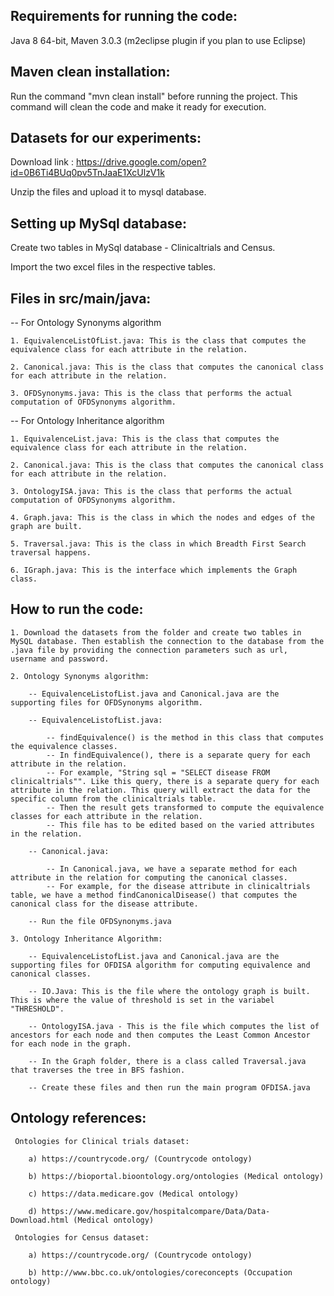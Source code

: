 
## Requirements for running the code:

Java 8 64-bit, Maven 3.0.3 (m2eclipse plugin if you plan to use Eclipse)

## Maven clean installation:

Run the command "mvn clean install" before running the project. This command will clean the code and make it ready for execution.

## Datasets for our experiments:

Download link : https://drive.google.com/open?id=0B6Ti4BUq0pv5TnJaaE1XcUlzV1k

Unzip the files and upload it to mysql database.

## Setting up MySql database:

Create two tables in MySql database - Clinicaltrials and Census.

Import the two excel files in the respective tables.

## Files in src/main/java:

-- For Ontology Synonyms algorithm

    1. EquivalenceListOfList.java: This is the class that computes the equivalence class for each attribute in the relation.
    
    2. Canonical.java: This is the class that computes the canonical class for each attribute in the relation.
    
    3. OFDSynonyms.java: This is the class that performs the actual computation of OFDSynonyms algorithm.
    
-- For Ontology Inheritance algorithm

    1. EquivalenceList.java: This is the class that computes the equivalence class for each attribute in the relation.
    
    2. Canonical.java: This is the class that computes the canonical class for each attribute in the relation.
    
    3. OntologyISA.java: This is the class that performs the actual computation of OFDSynonyms algorithm.
    
    4. Graph.java: This is the class in which the nodes and edges of the graph are built. 
    
    5. Traversal.java: This is the class in which Breadth First Search traversal happens.
    
    6. IGraph.java: This is the interface which implements the Graph class.
    
## How to run the code:

    1. Download the datasets from the folder and create two tables in MySQL database. Then establish the connection to the database from the .java file by providing the connection parameters such as url, username and password.

    2. Ontology Synonyms algorithm:
        
        -- EquivalenceListofList.java and Canonical.java are the supporting files for OFDSynonyms algorithm.
        
        -- EquivalenceListofList.java: 
                
            -- findEquivalence() is the method in this class that computes the equivalence classes.
            -- In findEquivalence(), there is a separate query for each attribute in the relation.
            -- For example, "String sql = "SELECT disease FROM clinicaltrials"". Like this query, there is a separate query for each attribute in the relation. This query will extract the data for the specific column from the clinicaltrials table.
            -- Then the result gets transformed to compute the equivalence classes for each attribute in the relation.
            -- This file has to be edited based on the varied attributes in the relation.
    
        -- Canonical.java:
        
            -- In Canonical.java, we have a separate method for each attribute in the relation for computing the canonical classes.
            -- For example, for the disease attribute in clinicaltrials table, we have a method findCanonicalDisease() that computes the canonical class for the disease attribute.
            
        -- Run the file OFDSynonyms.java 
        
    3. Ontology Inheritance Algorithm:
    
        -- EquivalenceListofList.java and Canonical.java are the supporting files for OFDISA algorithm for computing equivalence and canonical classes.
        
        -- IO.Java: This is the file where the ontology graph is built. This is where the value of threshold is set in the variabel "THRESHOLD".
        
        -- OntologyISA.java - This is the file which computes the list of ancestors for each node and then computes the Least Common Ancestor for each node in the graph.
        
        -- In the Graph folder, there is a class called Traversal.java that traverses the tree in BFS fashion.
        
        -- Create these files and then run the main program OFDISA.java
    
## Ontology references:

     Ontologies for Clinical trials dataset:
     
        a) https://countrycode.org/ (Countrycode ontology)
        
        b) https://bioportal.bioontology.org/ontologies (Medical ontology)

        c) https://data.medicare.gov (Medical ontology)

        d) https://www.medicare.gov/hospitalcompare/Data/Data-Download.html (Medical ontology)

     Ontologies for Census dataset:

        a) https://countrycode.org/ (Countrycode ontology)
        
        b) http://www.bbc.co.uk/ontologies/coreconcepts (Occupation ontology)
        
     


    
